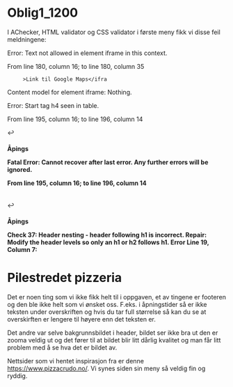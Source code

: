 # Oblig1_1200

I  AChecker, HTML validator og CSS validator i første meny fikk vi disse feil meldningene: 

Error: Text not allowed in element iframe in this context.

From line 180, column 16; to line 180, column 35

         >Link til Google Maps</ifra

Content model for element iframe:
Nothing.

Error: Start tag h4 seen in table.

From line 195, column 16; to line 196, column 14

   <table>↩          <h4>Åpings

Fatal Error: Cannot recover after last error. Any further errors will be ignored.

From line 195, column 16; to line 196, column 14

   <table>↩          <h4>Åpings


Check 37: Header nesting - header following h1 is incorrect.
Repair: Modify the header levels so only an h1 or h2 follows h1.
Error Line 19, Column 7:
<h1 class="resturant-navn">Pilestredet pizzeria</h1>



Det er noen ting som vi ikke fikk helt til i oppgaven, et av tingene er footeren og den ble ikke helt som vi ønsket oss. F.eks. i åpningstider så er ikke teksten under overskriften og hvis du tar full størrelse så kan du se at overskirften er lengere til høyere enn det teksten er. 

Det andre var selve bakgrunnsbildet i header, bildet ser ikke bra ut den er zooma veldig ut og det fører til at bildet blir litt dårlig kvalitet og man får litt problem med å se hva det er bildet av. 

Nettsider som vi hentet inspirasjon fra er denne https://www.pizzacrudo.no/. Vi synes siden sin meny så veldig fin og ryddig.
